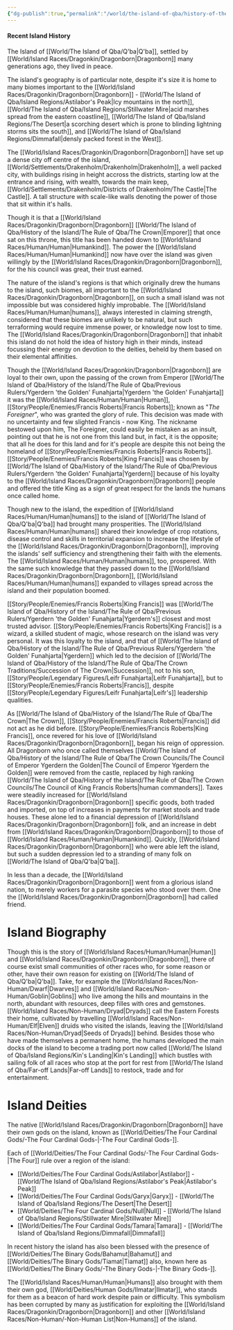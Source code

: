 ```yaml
---
{"dg-publish":true,"permalink":"/world/the-island-of-qba/history-of-the-island/known-information/"}
---
```


#### Recent Island History
The Island of [[World/The Island of Qba/Q'ba\|Q'ba]], settled by [[World/Island Races/Dragonkin/Dragonborn\|Dragonborn]] many generations ago, they lived in peace. 

The island's geography is of particular note, despite it's size it is home to many biomes important to the [[World/Island Races/Dragonkin/Dragonborn\|Dragonborn]] - [[World/The Island of Qba/Island Regions/Astilabor's Peak\|Icy mountains in the north]], [[World/The Island of Qba/Island Regions/Stillwater Mire\|acid marshes spread from the eastern coastline]], [[World/The Island of Qba/Island Regions/The Desert\|a scorching desert which is prone to blinding lightning storms sits the south]], and [[World/The Island of Qba/Island Regions/Dimmafall\|densly packed forest in the West]]. 

The [[World/Island Races/Dragonkin/Dragonborn\|Dragonborn]] have set up a dense city off centre of the island, [[World/Settlements/Drakenholm/Drakenholm\|Drakenholm]], a well packed city, with buildings rising in height accross the districts, starting low at the entrance and rising, with wealth, towards the main keep, [[World/Settlements/Drakenholm/Districts of Drakenholm/The Castle\|The Castle]]. A tall structure with scale-like walls denoting the power of those that sit within it's halls. 

Though it is that a [[World/Island Races/Dragonkin/Dragonborn\|Dragonborn]] [[World/The Island of Qba/History of the Island/The Rule of Qba/The Crown\|Emporer]] that once sat on this throne, this title has been handed down to [[World/Island Races/Human/Human\|Humankind]]. The power the [[World/Island Races/Human/Human\|Humankind]] now have over the island was given willingly by the [[World/Island Races/Dragonkin/Dragonborn\|Dragonborn]], for the his council was great, their trust earned. 

The nature of the island's regions is that which originally drew the humans to the island, such biomes, all important to the [[World/Island Races/Dragonkin/Dragonborn\|Dragonborn]], on such a small island was not impossible but was considered highly improbable. The [[World/Island Races/Human/Human\|humans]], always interested in claiming strength, considered that these biomes are unlikely to be natural, but such terraforming would require immense power, or knowledge now lost to time. The [[World/Island Races/Dragonkin/Dragonborn\|Dragonborn]] that inhabit this island do not hold the idea of history high in their minds, instead focussing their energy on devotion to the deities, beheld by them based on their elemental affinities. 

Though the [[World/Island Races/Dragonkin/Dragonborn\|Dragonborn]] are loyal to their own, upon the passing of the crown from Emperor [[World/The Island of Qba/History of the Island/The Rule of Qba/Previous Rulers/Ygerdern 'the Golden' Funahjarta\|Ygerdern 'the Golden' Funahjarta]] it was the [[World/Island Races/Human/Human\|Human]], [[Story/People/Enemies/Francis Roberts\|Francis Roberts]]; known as "*The Foreigner*", who was granted the glory of rule. This decision was made with no uncertainty and few slighted Francis - now King. The nickname bestowed upon him, The Foreigner, could easily be mistaken as an insult, pointing out that he is not one from this land but, in fact, it is the opposite; that all he does for this land and for it's people are despite this not being the homeland of [[Story/People/Enemies/Francis Roberts\|Francis Roberts]]. [[Story/People/Enemies/Francis Roberts\|King Francis]] was chosen by [[World/The Island of Qba/History of the Island/The Rule of Qba/Previous Rulers/Ygerdern 'the Golden' Funahjarta\|Ygerdern]] because of his loyalty to the [[World/Island Races/Dragonkin/Dragonborn\|Dragonborn]] people and offered the title King as a sign of great respect for the lands the humans once called home. 

Though new to the island, the expedition of [[World/Island Races/Human/Human\|humans]] to the island of [[World/The Island of Qba/Q'ba\|Q'ba]] had brought many prosperities. The [[World/Island Races/Human/Human\|humans]] shared their knowledge of crop rotations, disease control and skills in territorial expansion to increase the lifestyle of the [[World/Island Races/Dragonkin/Dragonborn\|Dragonborn]], improving the islands' self sufficiency and strengthening their faith with the elements. The [[World/Island Races/Human/Human\|humans]], too, prospered. With the same such knowledge that they passed down to the [[World/Island Races/Dragonkin/Dragonborn\|Dragonborn]], [[World/Island Races/Human/Human\|humans]] expanded to villages spread across the island and their population boomed. 

[[Story/People/Enemies/Francis Roberts\|King Francis]] was [[World/The Island of Qba/History of the Island/The Rule of Qba/Previous Rulers/Ygerdern 'the Golden' Funahjarta\|Ygerdern's]] closest and most trusted advisor. [[Story/People/Enemies/Francis Roberts\|King Francis]] is a wizard, a skilled student of magic, whose research on the island was very personal. It was this loyalty to the island, and that of [[World/The Island of Qba/History of the Island/The Rule of Qba/Previous Rulers/Ygerdern 'the Golden' Funahjarta\|Ygerdern]] which led to the decision of [[World/The Island of Qba/History of the Island/The Rule of Qba/The Crown Traditions/Succession of The Crown\|Succession]], not to his son, [[Story/People/Legendary Figures/Leifr Funahjarta\|Leifr Funahjarta]], but to [[Story/People/Enemies/Francis Roberts\|Francis]], despite [[Story/People/Legendary Figures/Leifr Funahjarta\|Leifr's]] leadership qualities.

As [[World/The Island of Qba/History of the Island/The Rule of Qba/The Crown\|The Crown]], [[Story/People/Enemies/Francis Roberts\|Francis]] did not act as he did before. [[Story/People/Enemies/Francis Roberts\|King Francis]], once revered for his love of [[World/Island Races/Dragonkin/Dragonborn\|Dragonborn]], began his reign of oppression. All Dragonborn who once called themselves [[World/The Island of Qba/History of the Island/The Rule of Qba/The Crown Councils/The Council of Emperor Ygerdern the Golden\|The Council of Emperor Ygerdern the Golden]] were removed from the castle, replaced by high ranking [[World/The Island of Qba/History of the Island/The Rule of Qba/The Crown Councils/The Council of King Francis Roberts\|human commanders]]. Taxes were steadily increased for [[World/Island Races/Dragonkin/Dragonborn\|Dragonborn]] specific goods, both traded and imported, on top of increases in payments for market stools and trade houses. These alone led to a financial depression of [[World/Island Races/Dragonkin/Dragonborn\|Dragonborn]] folk, and an increase in debt from [[World/Island Races/Dragonkin/Dragonborn\|Dragonborn]] to those of [[World/Island Races/Human/Human\|Humankind]].  Quickly, [[World/Island Races/Dragonkin/Dragonborn\|Dragonborn]] who were able left the island, but such a sudden depression led to a stranding of many folk on [[World/The Island of Qba/Q'ba\|Q'ba]]. 

In less than a decade, the [[World/Island Races/Dragonkin/Dragonborn\|Dragonborn]] went from a glorious island nation, to merely workers for a parasite species who stood over them. One the [[World/Island Races/Dragonkin/Dragonborn\|Dragonborn]] had called friend. 

# Island Biography

Though this is the story of [[World/Island Races/Human/Human\|Human]] and [[World/Island Races/Dragonkin/Dragonborn\|Dragonborn]], there of course exist small communities of other races who, for some reason or other, have their own reason for existing on [[World/The Island of Qba/Q'ba\|Q'ba]]. Take, for example the [[World/Island Races/Non-Human/Dwarf\|Dwarves]] and [[World/Island Races/Non-Human/Goblin\|Goblins]] who live among the hills and mountains in the north, abundant with resources, deep filles with ores and gemstones. [[World/Island Races/Non-Human/Dryad\|Dryads]] call the Eastern Forests their home, cultivated by travelling [[World/Island Races/Non-Human/Elf\|Elven]] druids who visited the islands, leaving the [[World/Island Races/Non-Human/Dryad\|Seeds of Dryads]] behind. Besides those who have made themselves a permanent home, the humans developed the main docks of the island to become a trading port now called [[World/The Island of Qba/Island Regions/Kin's Landing\|Kin's Landing]] which bustles with sailing folk of all races who stop at the port for rest from [[World/The Island of Qba/Far-off Lands\|Far-off Lands]] to restock, trade and for entertainment. 

# Island Deities

The native [[World/Island Races/Dragonkin/Dragonborn\|Dragonborn]] have their own gods on the island, known as [[World/Deities/The Four Cardinal Gods/-The Four Cardinal Gods-\|-The Four Cardinal Gods-]].

Each of [[World/Deities/The Four Cardinal Gods/-The Four Cardinal Gods-\|The Four]] rule over a region of the island:
- [[World/Deities/The Four Cardinal Gods/Astilabor\|Astilabor]] - [[World/The Island of Qba/Island Regions/Astilabor's Peak\|Astilabor's Peak]]
- [[World/Deities/The Four Cardinal Gods/Garyx\|Garyx]] - [[World/The Island of Qba/Island Regions/The Desert\|The Desert]]
- [[World/Deities/The Four Cardinal Gods/Null\|Null]] - [[World/The Island of Qba/Island Regions/Stillwater Mire\|Stillwater Mire]]
- [[World/Deities/The Four Cardinal Gods/Tamara\|Tamara]] - [[World/The Island of Qba/Island Regions/Dimmafall\|Dimmafall]]

In recent history the island has also been blessed with the presence of [[World/Deities/The Binary Gods/Bahamut\|Bahamut]] and [[World/Deities/The Binary Gods/Tiamat\|Tiamat]] also, known here as [[World/Deities/The Binary Gods/-The Binary Gods-\|-The Binary Gods-]].

The [[World/Island Races/Human/Human\|Humans]] also brought with them their own god, [[World/Deities/Human Gods/Ilmatar\|Ilmatar]], who stands for them as a beacon of hard work despite pain or difficulty. This symbolism has been corrupted by many as justification for exploiting the [[World/Island Races/Dragonkin/Dragonborn\|Dragonborn]] and other [[World/Island Races/Non-Human/-Non-Human List\|Non-Humans]] of the island. 

